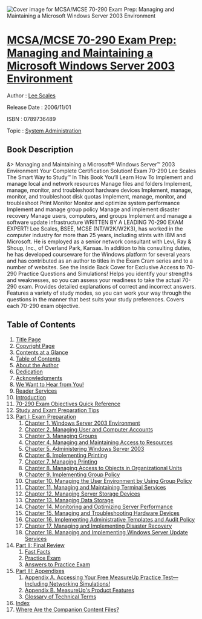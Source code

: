 ![Cover image for MCSA/MCSE 70-290 Exam Prep: Managing and Maintaining a Microsoft Windows Server 2003 Environment](https://imgdetail.ebookreading.net/cover/cover/system_admin/EB0789736489.jpg)

[MCSA/MCSE 70-290 Exam Prep: Managing and Maintaining a Microsoft Windows Server 2003 Environment](https://ebookreading.net/view/book/MCSA%2FMCSE+70-290+Exam+Prep%3A+Managing+and+Maintaining+a+Microsoft+Windows+Server+2003+Environment-EB0789736489_1.html "MCSA/MCSE 70-290 Exam Prep: Managing and Maintaining a Microsoft Windows Server 2003 Environment")
====================================================================================================================

Author : [Lee Scales](https://ebookreading.net/search/author/Lee+Scales)

Release Date : 2006/11/01

ISBN : 0789736489

Topic : [System Administration](https://ebookreading.net/search/category/system-administration)

Book Description
-----------------

&amp;&gt;
Managing and Maintaining a Microsoft® Windows Server™ 2003 Environment
Your Complete Certification Solution!
Exam 70-290
Lee Scales
The Smart Way to Study™
In This Book You’ll Learn How To
Implement and manage local and network resources
Manage files and folders
Implement, manage, monitor, and troubleshoot hardware devices
Implement, manage, monitor, and troubleshoot disk quotas
Implement, manage, monitor, and troubleshoot Print Monitor
Monitor and optimize system performance
Implement and manage group policy
Manage and implement disaster recovery
Manage users, computers, and groups
Implement and manage a software update infrastructure
WRITTEN BY A LEADING 70-290 EXAM EXPERT!
Lee Scales, BSEE, MCSE (NT/W2K/W2K3), has worked in the computer industry for more than 25 years, including stints with IBM and Microsoft. He is employed as a senior network consultant with Levi, Ray &amp; Shoup, Inc., of Overland Park, Kansas. In addition to his consulting duties, he has developed courseware for the Windows platform for several years and has contributed as an author to titles in the Exam Cram series and to a number of websites.
See the Inside Back Cover for Exclusive Access to 70-290 Practice Questions and Simulations!
Helps you identify your strengths and weaknesses, so you can assess your readiness to take the actual 70-290 exam.
Provides detailed explanations of correct and incorrect answers.
Features a variety of study modes, so you can work your way through the questions in the manner that best suits your study preferences.
Covers each 70-290 exam objective.
              
Table of Contents
-----------------

1. [Title Page](https://ebookreading.net/view/book/MCSA%2FMCSE+70-290+Exam+Prep%3A+Managing+and+Maintaining+a+Microsoft+Windows+Server+2003+Environment-EB0789736489_2.html)
1. [Copyright Page](https://ebookreading.net/view/book/MCSA%2FMCSE+70-290+Exam+Prep%3A+Managing+and+Maintaining+a+Microsoft+Windows+Server+2003+Environment-EB0789736489_3.html)
1. [Contents at a Glance](https://ebookreading.net/view/book/MCSA%2FMCSE+70-290+Exam+Prep%3A+Managing+and+Maintaining+a+Microsoft+Windows+Server+2003+Environment-EB0789736489_4.html)
1. [Table of Contents](https://ebookreading.net/view/book/MCSA%2FMCSE+70-290+Exam+Prep%3A+Managing+and+Maintaining+a+Microsoft+Windows+Server+2003+Environment-EB0789736489_5.html)
1. [About the Author](https://ebookreading.net/view/book/MCSA%2FMCSE+70-290+Exam+Prep%3A+Managing+and+Maintaining+a+Microsoft+Windows+Server+2003+Environment-EB0789736489_6.html)
1. [Dedication](https://ebookreading.net/view/book/MCSA%2FMCSE+70-290+Exam+Prep%3A+Managing+and+Maintaining+a+Microsoft+Windows+Server+2003+Environment-EB0789736489_7.html)
1. [Acknowledgments](https://ebookreading.net/view/book/MCSA%2FMCSE+70-290+Exam+Prep%3A+Managing+and+Maintaining+a+Microsoft+Windows+Server+2003+Environment-EB0789736489_8.html)
1. [We Want to Hear from You!](https://ebookreading.net/view/book/MCSA%2FMCSE+70-290+Exam+Prep%3A+Managing+and+Maintaining+a+Microsoft+Windows+Server+2003+Environment-EB0789736489_9.html)
1. [Reader Services](https://ebookreading.net/view/book/MCSA%2FMCSE+70-290+Exam+Prep%3A+Managing+and+Maintaining+a+Microsoft+Windows+Server+2003+Environment-EB0789736489_10.html)
1. [Introduction](https://ebookreading.net/view/book/MCSA%2FMCSE+70-290+Exam+Prep%3A+Managing+and+Maintaining+a+Microsoft+Windows+Server+2003+Environment-EB0789736489_11.html)
1. [70-290 Exam Objectives Quick Reference](https://ebookreading.net/view/book/MCSA%2FMCSE+70-290+Exam+Prep%3A+Managing+and+Maintaining+a+Microsoft+Windows+Server+2003+Environment-EB0789736489_12.html)
1. [Study and Exam Preparation Tips](https://ebookreading.net/view/book/MCSA%2FMCSE+70-290+Exam+Prep%3A+Managing+and+Maintaining+a+Microsoft+Windows+Server+2003+Environment-EB0789736489_13.html)
1. [Part I: Exam Preparation](https://ebookreading.net/view/book/MCSA%2FMCSE+70-290+Exam+Prep%3A+Managing+and+Maintaining+a+Microsoft+Windows+Server+2003+Environment-EB0789736489_14.html)
    1. [Chapter 1. Windows Server 2003 Environment](https://ebookreading.net/view/book/MCSA%2FMCSE+70-290+Exam+Prep%3A+Managing+and+Maintaining+a+Microsoft+Windows+Server+2003+Environment-EB0789736489_15.html)
    1. [Chapter 2. Managing User and Computer Accounts](https://ebookreading.net/view/book/MCSA%2FMCSE+70-290+Exam+Prep%3A+Managing+and+Maintaining+a+Microsoft+Windows+Server+2003+Environment-EB0789736489_16.html)
    1. [Chapter 3. Managing Groups](https://ebookreading.net/view/book/MCSA%2FMCSE+70-290+Exam+Prep%3A+Managing+and+Maintaining+a+Microsoft+Windows+Server+2003+Environment-EB0789736489_17.html)
    1. [Chapter 4. Managing and Maintaining Access to Resources](https://ebookreading.net/view/book/MCSA%2FMCSE+70-290+Exam+Prep%3A+Managing+and+Maintaining+a+Microsoft+Windows+Server+2003+Environment-EB0789736489_18.html)
    1. [Chapter 5. Administering Windows Server 2003](https://ebookreading.net/view/book/MCSA%2FMCSE+70-290+Exam+Prep%3A+Managing+and+Maintaining+a+Microsoft+Windows+Server+2003+Environment-EB0789736489_19.html)
    1. [Chapter 6. Implementing Printing](https://ebookreading.net/view/book/MCSA%2FMCSE+70-290+Exam+Prep%3A+Managing+and+Maintaining+a+Microsoft+Windows+Server+2003+Environment-EB0789736489_20.html)
    1. [Chapter 7. Managing Printing](https://ebookreading.net/view/book/MCSA%2FMCSE+70-290+Exam+Prep%3A+Managing+and+Maintaining+a+Microsoft+Windows+Server+2003+Environment-EB0789736489_21.html)
    1. [Chapter 8. Managing Access to Objects in Organizational Units](https://ebookreading.net/view/book/MCSA%2FMCSE+70-290+Exam+Prep%3A+Managing+and+Maintaining+a+Microsoft+Windows+Server+2003+Environment-EB0789736489_22.html)
    1. [Chapter 9. Implementing Group Policy](https://ebookreading.net/view/book/MCSA%2FMCSE+70-290+Exam+Prep%3A+Managing+and+Maintaining+a+Microsoft+Windows+Server+2003+Environment-EB0789736489_23.html)
    1. [Chapter 10. Managing the User Environment by Using Group Policy](https://ebookreading.net/view/book/MCSA%2FMCSE+70-290+Exam+Prep%3A+Managing+and+Maintaining+a+Microsoft+Windows+Server+2003+Environment-EB0789736489_24.html)
    1. [Chapter 11. Managing and Maintaining Terminal Services](https://ebookreading.net/view/book/MCSA%2FMCSE+70-290+Exam+Prep%3A+Managing+and+Maintaining+a+Microsoft+Windows+Server+2003+Environment-EB0789736489_25.html)
    1. [Chapter 12. Managing Server Storage Devices](https://ebookreading.net/view/book/MCSA%2FMCSE+70-290+Exam+Prep%3A+Managing+and+Maintaining+a+Microsoft+Windows+Server+2003+Environment-EB0789736489_26.html)
    1. [Chapter 13. Managing Data Storage](https://ebookreading.net/view/book/MCSA%2FMCSE+70-290+Exam+Prep%3A+Managing+and+Maintaining+a+Microsoft+Windows+Server+2003+Environment-EB0789736489_27.html)
    1. [Chapter 14. Monitoring and Optimizing Server Performance](https://ebookreading.net/view/book/MCSA%2FMCSE+70-290+Exam+Prep%3A+Managing+and+Maintaining+a+Microsoft+Windows+Server+2003+Environment-EB0789736489_28.html)
    1. [Chapter 15. Managing and Troubleshooting Hardware Devices](https://ebookreading.net/view/book/MCSA%2FMCSE+70-290+Exam+Prep%3A+Managing+and+Maintaining+a+Microsoft+Windows+Server+2003+Environment-EB0789736489_29.html)
    1. [Chapter 16. Implementing Administrative Templates and Audit Policy](https://ebookreading.net/view/book/MCSA%2FMCSE+70-290+Exam+Prep%3A+Managing+and+Maintaining+a+Microsoft+Windows+Server+2003+Environment-EB0789736489_30.html)
    1. [Chapter 17. Managing and Implementing Disaster Recovery](https://ebookreading.net/view/book/MCSA%2FMCSE+70-290+Exam+Prep%3A+Managing+and+Maintaining+a+Microsoft+Windows+Server+2003+Environment-EB0789736489_31.html)
    1. [Chapter 18. Managing and Implementing Windows Server Update Services](https://ebookreading.net/view/book/MCSA%2FMCSE+70-290+Exam+Prep%3A+Managing+and+Maintaining+a+Microsoft+Windows+Server+2003+Environment-EB0789736489_32.html)
1. [Part II: Final Review](https://ebookreading.net/view/book/MCSA%2FMCSE+70-290+Exam+Prep%3A+Managing+and+Maintaining+a+Microsoft+Windows+Server+2003+Environment-EB0789736489_33.html)
    1. [Fast Facts](https://ebookreading.net/view/book/MCSA%2FMCSE+70-290+Exam+Prep%3A+Managing+and+Maintaining+a+Microsoft+Windows+Server+2003+Environment-EB0789736489_34.html)
    1. [Practice Exam](https://ebookreading.net/view/book/MCSA%2FMCSE+70-290+Exam+Prep%3A+Managing+and+Maintaining+a+Microsoft+Windows+Server+2003+Environment-EB0789736489_35.html)
    1. [Answers to Practice Exam](https://ebookreading.net/view/book/MCSA%2FMCSE+70-290+Exam+Prep%3A+Managing+and+Maintaining+a+Microsoft+Windows+Server+2003+Environment-EB0789736489_36.html)
1. [Part III: Appendixes](https://ebookreading.net/view/book/MCSA%2FMCSE+70-290+Exam+Prep%3A+Managing+and+Maintaining+a+Microsoft+Windows+Server+2003+Environment-EB0789736489_37.html)
    1. [Appendix A. Accessing Your Free MeasureUp Practice Test—Including Networking Simulations!](https://ebookreading.net/view/book/MCSA%2FMCSE+70-290+Exam+Prep%3A+Managing+and+Maintaining+a+Microsoft+Windows+Server+2003+Environment-EB0789736489_38.html)
    1. [Appendix B. MeasureUp&#39;s Product Features](https://ebookreading.net/view/book/MCSA%2FMCSE+70-290+Exam+Prep%3A+Managing+and+Maintaining+a+Microsoft+Windows+Server+2003+Environment-EB0789736489_39.html)
    1. [Glossary of Technical Terms](https://ebookreading.net/view/book/MCSA%2FMCSE+70-290+Exam+Prep%3A+Managing+and+Maintaining+a+Microsoft+Windows+Server+2003+Environment-EB0789736489_40.html)
1. [Index](https://ebookreading.net/view/book/MCSA%2FMCSE+70-290+Exam+Prep%3A+Managing+and+Maintaining+a+Microsoft+Windows+Server+2003+Environment-EB0789736489_41.html)
1. [Where Are the Companion Content Files?](https://ebookreading.net/view/book/MCSA%2FMCSE+70-290+Exam+Prep%3A+Managing+and+Maintaining+a+Microsoft+Windows+Server+2003+Environment-EB0789736489_43.html)
